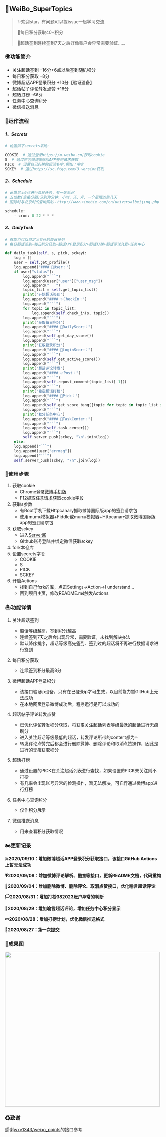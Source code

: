 ## 🎐WeiBo_SuperTopics

> ✨欢迎star，有问题可以提issue一起学习交流
>
> 💫每日积分获取40+积分
>
> 💢超话签到连续签到7天之后好像账户会异常需要验证……



### 🌍功能简介

- 关注超话签到 +16分+6点以后签到随机积分
- 每日积分获取 +8分
- 微博超话APP登录积分 +10分【验证设备】
- 超话帖子评论转发点赞 +16分
- 超话打榜 -66分
- 任务中心查询积分
- 微信推送消息



### 🚀运作流程

##### 1、Secrets

```python
# 设置如下secrets字段:

COOKIE  # 通过登录https://m.weibo.cn/获取cookie
S  # 通过抓包微博国际版APP签到请求获取
PICK  # 设置自己打榜的超话名字,例如：喻言
SCKEY  # 通过https://sc.ftqq.com/3.version获取
```

##### 2、Schedule

```python
# 设置早上6点进行每日任务，有一定延迟
# 五位数(空格分隔)分别为分钟、小时、天、月、一个星期的第几天
# 国际时与北京时的查询网站：http://www.timebie.com/cn/universalbeijing.php

schedule:
	- cron: 0 22 * * *
```

##### 3、DailyTask

```python
# 有能力可以自定义自己的每日任务
# 每日超话签到+每日积分获取+超话APP登录积分+超话打榜+超话评论转发+任务中心

def daily_task(self, s, pick, sckey):
    log = []
    user = self.get_profile()
    log.append("#### 💫‍User：")
    if user["status"]:
        log.append("```")
        log.append(user["user"]["user_msg"])
        log.append("```")
        topic_list = self.get_topic_list()
        print("开始超话签到")
        log.append("#### ✨CheckIn：")
        log.append("```")
        for topic in topic_list:
            log.append(self.check_in(s, topic))
        log.append("```")
        print("获取每日积分")
        log.append("#### 🔰DailyScore：")
        log.append("```")
        log.append(self.get_day_score())
        log.append("```")
        print("获取登录积分")
        log.append("#### 🔰LoginScore：")
        log.append("```")
        log.append(self.get_active_score())
        log.append("```")
        print("超话评论转发")
        log.append("#### ✅Post：")
        log.append("```")
        log.append(self.repost_comment(topic_list[-1]))
        log.append("```")
        print("指定超话打榜")
        log.append("#### 💓Pick：")
        log.append("```")
        log.append(self.get_score_bang([topic for topic in topic_list if topic["topic_title"] == pick]))
        log.append("```")
        print("积分任务中心")
        log.append("#### 🌈TaskCenter：")
        log.append("```")
        log.append(self.task_center())
        log.append("```")
        self.server_push(sckey, "\n".join(log))
    else:
    log.append("```")
    log.append(user["errmsg"])
    log.append("```")
    self.server_push(sckey, "\n".join(log))
```



### 🚧使用步骤

1. 获取cookie
   - Chrome登录[微博手机版](https://m.weibo.cn/)
   - F12抓取任意请求获取cookie字段
2. 获取s参数
   - 有Root手机下载Httpcanary抓取微博国际版app的签到请求包
   - 使用mumu模拟器+Fiddle或mumu模拟器+Httpcanary抓取微博国际版app的签到请求包
3. 获取sckey
   - 进入[Server酱](https://sc.ftqq.com/3.version)
   - GIthub账号登陆并绑定微信获取sckey
4. fork本仓库
5. 设置secrets字段
   - COOKIE
   - S
   - PICK
   - SCKEY
6. 开启Actions
   - 找到自己fork的库，点击Settings->Action->I understand...
   - 回到项目主页，修改README.md触发Actions



### 🏝功能详情

1. 关注超话签到
   
   - 超话等级越高，签到积分越高
   - 连续签到7天之后会出现异常，需要验证，未找到解决办法
   - 默认降序排序，超话等级高先签到、签到过的超话将不再进行数据请求进行签到
2. 每日积分获取
   - 连续签到积分最高8分
3. 微博超话APP登录积分
   - 该接口验证ip设备，只有在已登录ip才可生效，以目前能力暂GitHub上无法成功
   - 在本地网页登录微博成功后，程序运行是可以成功的
4. 超话帖子评论转发点赞
   - 已优化评论转发积分获取，将获取关注超话列表等级最低的超话进行无痕刷分
   - 进入关注超话等级最低的超话，转发评论所带的content都为💦
   - 转发评论点赞完后都会进行删除微博、删除评论和取消点赞操作，因此是进行的无痕获取积分
5. 超话打榜
   - 通过设置的PICK在关注超话列表进行查找，如果设置的PICK未关注则不打榜
   - 有几率会出现账号异常的检测操作，暂无法解决，可自行通过微博app进行打榜
6. 任务中心查询积分

   - 仅作积分展示
7. 微信推送消息

   - 用来查看积分获取情况



### 🏍更新记录

**💥2020/09/10：增加微博超话APP登录积分获取接口，该接口GitHub Actions上暂无法成功**

**💗2020/09/08：增加微博评论解析、酷推等接口，更新README文档，代码重构**

**🎲2020/09/04：增加删除微博、删除评论、取消点赞接口，优化喻言超话评论**

**🏳2020/08/31：增加打榜382023账户异常的判断**

**🎉2020/08/29：增加喻言超话评论，增加任务中心积分显示**

**💤2020/08/28：增加打榜计划，优化微信推送格式**

**🌈2020/08/27：第一次提交**



### 🚁成果图



<img src="https://cdn.jsdelivr.net/gh/ReaJason/WeiBo_SuperTopics/Pictures/result.jpg" width = "500" div align=center />



### ♻致谢

感谢[wxy1343/weibo_points](https://github.com/wxy1343/weibo_points)的接口参考
